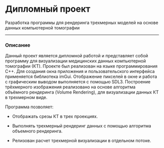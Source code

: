 # Дипломный проект

Разработка программы для рендеринга трехмерных моделей на основе данных компьютерной томографии

---

### Описание

Данный проект является дипломной работой и представляет собой программу для визуализации медицинских данных компьютерной томографии (КТ). Проекте был реализован на языке программирования C++. Для создания окна приложения и пользовательского интерфейса применяется библиотека imGui. Отображение пикселей в окне и работа с графическим выводом выполняется с помощью SDL3. Построение трёхмерного изображения реализовано на основе алгоритма объёмного рендеринга (Volume Rendering), для визуализации данных КТ в трехмерном виде.

Программа позволяет:

* Отображать срезы КТ в трех проекциях.

* Выполнять трехмерный рендеринг данных с помощью алгоритма объемного рендеринга.

* Релизован расчет трехмерной визуализации в отдельном потоке.

